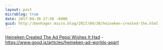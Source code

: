 ```yaml
---
layout: post
microblog: true
date: 2017-04-30 17:50 -0400
guid: http://benhager.micro.blog/2017/04/30/heineken-created-the.html
---
```

[Heineken Created The Ad Pepsi Wishes It Had](https://www.good.is/articles/heineken-ad-worlds-apart) - https://www.good.is/articles/heineken-ad-worlds-apart
